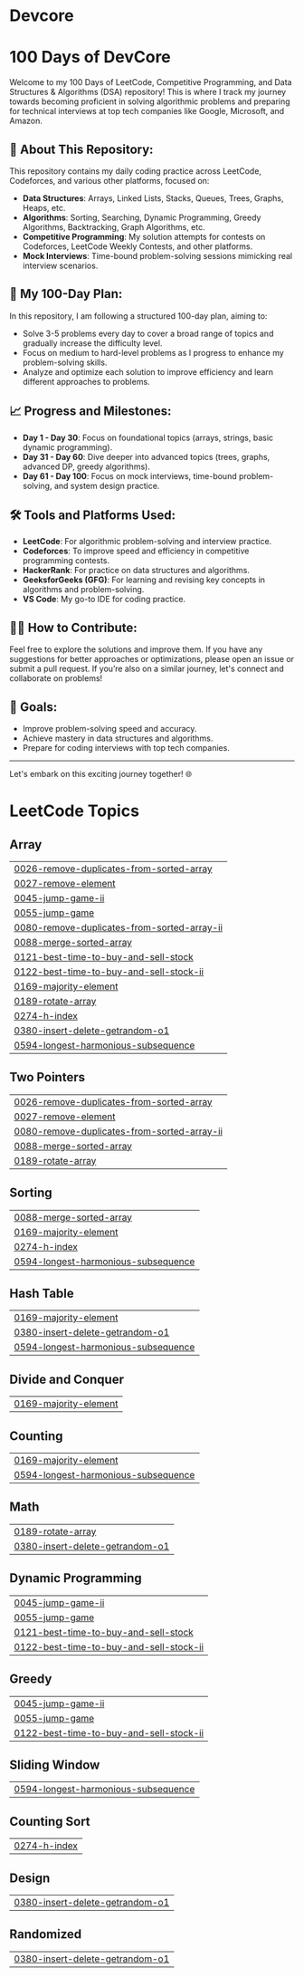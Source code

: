 # Devcore
# 100 Days of DevCore

Welcome to my 100 Days of LeetCode, Competitive Programming, and Data Structures & Algorithms (DSA) repository! This is where I track my journey towards becoming proficient in solving algorithmic problems and preparing for technical interviews at top tech companies like Google, Microsoft, and Amazon.

## 🚀 About This Repository:

This repository contains my daily coding practice across LeetCode, Codeforces, and various other platforms, focused on:

- **Data Structures**: Arrays, Linked Lists, Stacks, Queues, Trees, Graphs, Heaps, etc.
- **Algorithms**: Sorting, Searching, Dynamic Programming, Greedy Algorithms, Backtracking, Graph Algorithms, etc.
- **Competitive Programming**: My solution attempts for contests on Codeforces, LeetCode Weekly Contests, and other platforms.
- **Mock Interviews**: Time-bound problem-solving sessions mimicking real interview scenarios.

## 📅 My 100-Day Plan:

In this repository, I am following a structured 100-day plan, aiming to:

- Solve 3-5 problems every day to cover a broad range of topics and gradually increase the difficulty level.
- Focus on medium to hard-level problems as I progress to enhance my problem-solving skills.
- Analyze and optimize each solution to improve efficiency and learn different approaches to problems.

## 📈 Progress and Milestones:

- **Day 1 - Day 30**: Focus on foundational topics (arrays, strings, basic dynamic programming).
- **Day 31 - Day 60**: Dive deeper into advanced topics (trees, graphs, advanced DP, greedy algorithms).
- **Day 61 - Day 100**: Focus on mock interviews, time-bound problem-solving, and system design practice.

## 🛠️ Tools and Platforms Used:

- **LeetCode**: For algorithmic problem-solving and interview practice.
- **Codeforces**: To improve speed and efficiency in competitive programming contests.
- **HackerRank**: For practice on data structures and algorithms.
- **GeeksforGeeks (GFG)**: For learning and revising key concepts in algorithms and problem-solving.
- **VS Code**: My go-to IDE for coding practice.

## 🧑‍💻 How to Contribute:

Feel free to explore the solutions and improve them. If you have any suggestions for better approaches or optimizations, please open an issue or submit a pull request. If you’re also on a similar journey, let's connect and collaborate on problems!

## 🌱 Goals:

- Improve problem-solving speed and accuracy.
- Achieve mastery in data structures and algorithms.
- Prepare for coding interviews with top tech companies.

---

Let's embark on this exciting journey together! 🌐


<!---LeetCode Topics Start-->
# LeetCode Topics
## Array
|  |
| ------- |
| [0026-remove-duplicates-from-sorted-array](https://github.com/Amisha-sinoban/Devcore/tree/master/0026-remove-duplicates-from-sorted-array) |
| [0027-remove-element](https://github.com/Amisha-sinoban/Devcore/tree/master/0027-remove-element) |
| [0045-jump-game-ii](https://github.com/Amisha-sinoban/Devcore/tree/master/0045-jump-game-ii) |
| [0055-jump-game](https://github.com/Amisha-sinoban/Devcore/tree/master/0055-jump-game) |
| [0080-remove-duplicates-from-sorted-array-ii](https://github.com/Amisha-sinoban/Devcore/tree/master/0080-remove-duplicates-from-sorted-array-ii) |
| [0088-merge-sorted-array](https://github.com/Amisha-sinoban/Devcore/tree/master/0088-merge-sorted-array) |
| [0121-best-time-to-buy-and-sell-stock](https://github.com/Amisha-sinoban/Devcore/tree/master/0121-best-time-to-buy-and-sell-stock) |
| [0122-best-time-to-buy-and-sell-stock-ii](https://github.com/Amisha-sinoban/Devcore/tree/master/0122-best-time-to-buy-and-sell-stock-ii) |
| [0169-majority-element](https://github.com/Amisha-sinoban/Devcore/tree/master/0169-majority-element) |
| [0189-rotate-array](https://github.com/Amisha-sinoban/Devcore/tree/master/0189-rotate-array) |
| [0274-h-index](https://github.com/Amisha-sinoban/Devcore/tree/master/0274-h-index) |
| [0380-insert-delete-getrandom-o1](https://github.com/Amisha-sinoban/Devcore/tree/master/0380-insert-delete-getrandom-o1) |
| [0594-longest-harmonious-subsequence](https://github.com/Amisha-sinoban/Devcore/tree/master/0594-longest-harmonious-subsequence) |
## Two Pointers
|  |
| ------- |
| [0026-remove-duplicates-from-sorted-array](https://github.com/Amisha-sinoban/Devcore/tree/master/0026-remove-duplicates-from-sorted-array) |
| [0027-remove-element](https://github.com/Amisha-sinoban/Devcore/tree/master/0027-remove-element) |
| [0080-remove-duplicates-from-sorted-array-ii](https://github.com/Amisha-sinoban/Devcore/tree/master/0080-remove-duplicates-from-sorted-array-ii) |
| [0088-merge-sorted-array](https://github.com/Amisha-sinoban/Devcore/tree/master/0088-merge-sorted-array) |
| [0189-rotate-array](https://github.com/Amisha-sinoban/Devcore/tree/master/0189-rotate-array) |
## Sorting
|  |
| ------- |
| [0088-merge-sorted-array](https://github.com/Amisha-sinoban/Devcore/tree/master/0088-merge-sorted-array) |
| [0169-majority-element](https://github.com/Amisha-sinoban/Devcore/tree/master/0169-majority-element) |
| [0274-h-index](https://github.com/Amisha-sinoban/Devcore/tree/master/0274-h-index) |
| [0594-longest-harmonious-subsequence](https://github.com/Amisha-sinoban/Devcore/tree/master/0594-longest-harmonious-subsequence) |
## Hash Table
|  |
| ------- |
| [0169-majority-element](https://github.com/Amisha-sinoban/Devcore/tree/master/0169-majority-element) |
| [0380-insert-delete-getrandom-o1](https://github.com/Amisha-sinoban/Devcore/tree/master/0380-insert-delete-getrandom-o1) |
| [0594-longest-harmonious-subsequence](https://github.com/Amisha-sinoban/Devcore/tree/master/0594-longest-harmonious-subsequence) |
## Divide and Conquer
|  |
| ------- |
| [0169-majority-element](https://github.com/Amisha-sinoban/Devcore/tree/master/0169-majority-element) |
## Counting
|  |
| ------- |
| [0169-majority-element](https://github.com/Amisha-sinoban/Devcore/tree/master/0169-majority-element) |
| [0594-longest-harmonious-subsequence](https://github.com/Amisha-sinoban/Devcore/tree/master/0594-longest-harmonious-subsequence) |
## Math
|  |
| ------- |
| [0189-rotate-array](https://github.com/Amisha-sinoban/Devcore/tree/master/0189-rotate-array) |
| [0380-insert-delete-getrandom-o1](https://github.com/Amisha-sinoban/Devcore/tree/master/0380-insert-delete-getrandom-o1) |
## Dynamic Programming
|  |
| ------- |
| [0045-jump-game-ii](https://github.com/Amisha-sinoban/Devcore/tree/master/0045-jump-game-ii) |
| [0055-jump-game](https://github.com/Amisha-sinoban/Devcore/tree/master/0055-jump-game) |
| [0121-best-time-to-buy-and-sell-stock](https://github.com/Amisha-sinoban/Devcore/tree/master/0121-best-time-to-buy-and-sell-stock) |
| [0122-best-time-to-buy-and-sell-stock-ii](https://github.com/Amisha-sinoban/Devcore/tree/master/0122-best-time-to-buy-and-sell-stock-ii) |
## Greedy
|  |
| ------- |
| [0045-jump-game-ii](https://github.com/Amisha-sinoban/Devcore/tree/master/0045-jump-game-ii) |
| [0055-jump-game](https://github.com/Amisha-sinoban/Devcore/tree/master/0055-jump-game) |
| [0122-best-time-to-buy-and-sell-stock-ii](https://github.com/Amisha-sinoban/Devcore/tree/master/0122-best-time-to-buy-and-sell-stock-ii) |
## Sliding Window
|  |
| ------- |
| [0594-longest-harmonious-subsequence](https://github.com/Amisha-sinoban/Devcore/tree/master/0594-longest-harmonious-subsequence) |
## Counting Sort
|  |
| ------- |
| [0274-h-index](https://github.com/Amisha-sinoban/Devcore/tree/master/0274-h-index) |
## Design
|  |
| ------- |
| [0380-insert-delete-getrandom-o1](https://github.com/Amisha-sinoban/Devcore/tree/master/0380-insert-delete-getrandom-o1) |
## Randomized
|  |
| ------- |
| [0380-insert-delete-getrandom-o1](https://github.com/Amisha-sinoban/Devcore/tree/master/0380-insert-delete-getrandom-o1) |
<!---LeetCode Topics End-->